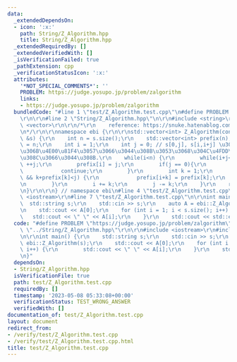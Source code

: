 ```yaml
---
data:
  _extendedDependsOn:
  - icon: ':x:'
    path: String/Z_Algorithm.hpp
    title: String/Z_Algorithm.hpp
  _extendedRequiredBy: []
  _extendedVerifiedWith: []
  _isVerificationFailed: true
  _pathExtension: cpp
  _verificationStatusIcon: ':x:'
  attributes:
    '*NOT_SPECIAL_COMMENTS*': ''
    PROBLEM: https://judge.yosupo.jp/problem/zalgorithm
    links:
    - https://judge.yosupo.jp/problem/zalgorithm
  bundledCode: "#line 1 \"test/Z_Algorithm.test.cpp\"\n#define PROBLEM \"https://judge.yosupo.jp/problem/zalgorithm\"\
    \r\n\r\n#line 2 \"String/Z_Algorithm.hpp\"\n\r\n#include <string>\r\n#include\
    \ <vector>\r\n\r\n/*\r\n    reference: https://snuke.hatenablog.com/entry/2014/12/03/214243\r\
    \n*/\r\n\r\nnamespace ebi {\r\n\r\nstd::vector<int> Z_Algorithm(const std::string\
    \ &s) {\r\n    int n = s.size();\r\n    std::vector<int> prefix(n);\r\n    prefix[0]\
    \ = n;\r\n    int i = 1;\r\n    int j = 0; // s[0,j], s[i,i+j] \u304C\u3059\u3067\
    \u306B\u4E00\u81F4\u3057\u3066\u3044\u308B\u3053\u3068\u304C\u4FDD\u8A3C\u3055\
    \u308C\u3066\u3044\u308B.\r\n    while(i<n) {\r\n        while(i+j<n && s[j]==s[i+j])\
    \ ++j;\r\n        prefix[i] = j;\r\n        if(j == 0){\r\n            ++i;\r\n\
    \            continue;\r\n        }\r\n        int k = 1;\r\n        while(i+k<n\
    \ && k+prefix[k]<j) {\r\n            prefix[i+k] = prefix[k];\r\n            ++k;\r\
    \n        }\r\n        i += k;\r\n        j -= k;\r\n    }\r\n    return prefix;\r\
    \n}\r\n\r\n} // namespace ebi\n#line 4 \"test/Z_Algorithm.test.cpp\"\n\r\n#include\
    \ <iostream>\r\n#line 7 \"test/Z_Algorithm.test.cpp\"\n\r\nint main() {\r\n  \
    \  std::string s;\r\n    std::cin >> s;\r\n    auto A = ebi::Z_Algorithm(s);\r\
    \n    std::cout << A[0];\r\n    for (int i = 1; i < s.size(); i++) {\r\n     \
    \   std::cout << \" \" << A[i];\r\n    }\r\n    std::cout << std::endl;\r\n}\n"
  code: "#define PROBLEM \"https://judge.yosupo.jp/problem/zalgorithm\"\r\n\r\n#include\
    \ \"../String/Z_Algorithm.hpp\"\r\n\r\n#include <iostream>\r\n#include <vector>\r\
    \n\r\nint main() {\r\n    std::string s;\r\n    std::cin >> s;\r\n    auto A =\
    \ ebi::Z_Algorithm(s);\r\n    std::cout << A[0];\r\n    for (int i = 1; i < s.size();\
    \ i++) {\r\n        std::cout << \" \" << A[i];\r\n    }\r\n    std::cout << std::endl;\r\
    \n}"
  dependsOn:
  - String/Z_Algorithm.hpp
  isVerificationFile: true
  path: test/Z_Algorithm.test.cpp
  requiredBy: []
  timestamp: '2023-05-08 05:33:08+00:00'
  verificationStatus: TEST_WRONG_ANSWER
  verifiedWith: []
documentation_of: test/Z_Algorithm.test.cpp
layout: document
redirect_from:
- /verify/test/Z_Algorithm.test.cpp
- /verify/test/Z_Algorithm.test.cpp.html
title: test/Z_Algorithm.test.cpp
---
```


